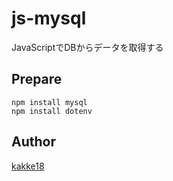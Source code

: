 js-mysql
===
JavaScriptでDBからデータを取得する

## Prepare
```
npm install mysql
npm install dotenv
```

## Author
[kakke18](https://github.com/kakke18)
